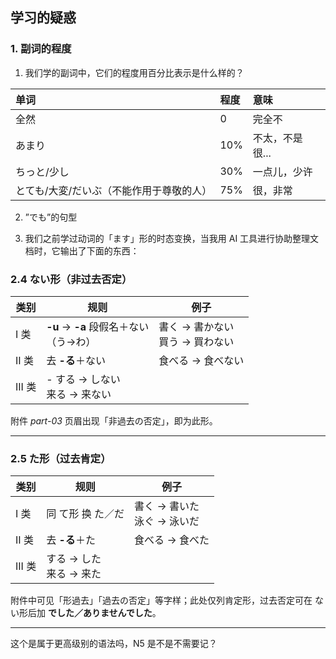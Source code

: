## 学习的疑惑
### 1. 副词的程度
1. 我们学的副词中，它们的程度用百分比表示是什么样的？

| 单词                                     | 程度 | 意味            |
| :--------------------------------------- | :--- | :-------------- |
| 全然                                     | 0    | 完全不          |
| あまり                                   | 10%  | 不太，不是很... |
| ちっと/少し                              | 30%  | 一点儿，少许    |
| とても/大変/だいぶ（不能作用于尊敬的人） | 75%  | 很，非常        |

2. ”でも”的句型

3. 我们之前学过动词的「ます」形的时态变换，当我用 AI 工具进行协助整理文档时，它输出了下面的东西：
### 2.4 ない形（非过去否定）

| 类别   | 规则                                      | 例子                               |
| ------ | ----------------------------------------- | ---------------------------------- |
| I 类   | **-u** → **-a** 段假名＋ない<br>（う→わ） | 書く → 書かない<br>買う → 買わない |
| II 类  | 去 **-る**＋ない                          | 食べる → 食べない                  |
| III 类 | - する → しない<br>来る → 来ない          |                                    |

附件 *part-03* 页眉出现「非過去の否定」，即为此形。

---

### 2.5 た形（过去肯定）

| 类别   | 规则                       | 例子                           |
| ------ | -------------------------- | ------------------------------ |
| I 类   | 同 て形 换 た／だ          | 書く → 書いた<br>泳ぐ → 泳いだ |
| II 类  | 去 **-る**＋た             | 食べる → 食べた                |
| III 类 | する → した<br>来る → 来た |                                |

附件中可见「形過去」「過去の否定」等字样；此处仅列肯定形，过去否定可在 ない形后加 **でした／ありませんでした**。

---

这个是属于更高级别的语法吗，N5 是不是不需要记？

